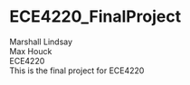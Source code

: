 # ECE4220_FinalProject
Marshall Lindsay  
Max Houck  
ECE4220  
This is the final project for ECE4220  
